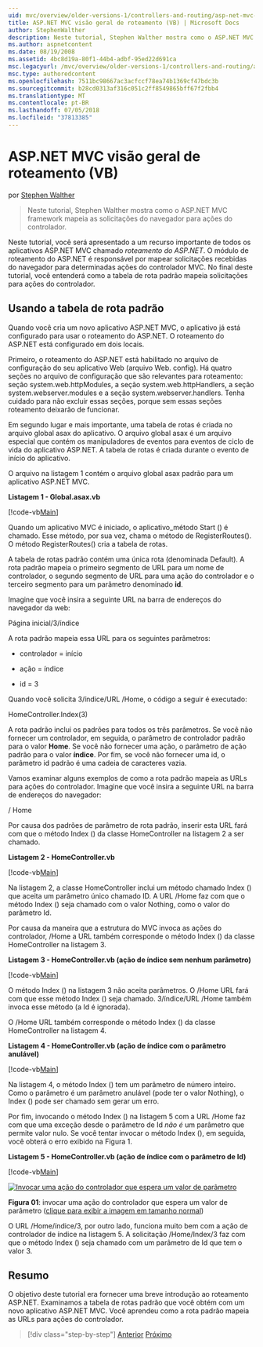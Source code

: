 ```yaml
---
uid: mvc/overview/older-versions-1/controllers-and-routing/asp-net-mvc-routing-overview-vb
title: ASP.NET MVC visão geral de roteamento (VB) | Microsoft Docs
author: StephenWalther
description: Neste tutorial, Stephen Walther mostra como o ASP.NET MVC framework mapeia as solicitações do navegador para ações do controlador.
ms.author: aspnetcontent
ms.date: 08/19/2008
ms.assetid: 4bc8d19a-80f1-44b4-adbf-95ed22d691ca
msc.legacyurl: /mvc/overview/older-versions-1/controllers-and-routing/asp-net-mvc-routing-overview-vb
msc.type: authoredcontent
ms.openlocfilehash: 7511bc98667ac3acfccf78ea74b1369cf47bdc3b
ms.sourcegitcommit: b28cd0313af316c051c2ff8549865bff67f2fbb4
ms.translationtype: MT
ms.contentlocale: pt-BR
ms.lasthandoff: 07/05/2018
ms.locfileid: "37813385"
---
```

<a name="aspnet-mvc-routing-overview-vb"></a>ASP.NET MVC visão geral de roteamento (VB)
====================
por [Stephen Walther](https://github.com/StephenWalther)

> Neste tutorial, Stephen Walther mostra como o ASP.NET MVC framework mapeia as solicitações do navegador para ações do controlador.


Neste tutorial, você será apresentado a um recurso importante de todos os aplicativos ASP.NET MVC chamado *roteamento do ASP.NET*. O módulo de roteamento do ASP.NET é responsável por mapear solicitações recebidas do navegador para determinadas ações do controlador MVC. No final deste tutorial, você entenderá como a tabela de rota padrão mapeia solicitações para ações do controlador.

## <a name="using-the-default-route-table"></a>Usando a tabela de rota padrão

Quando você cria um novo aplicativo ASP.NET MVC, o aplicativo já está configurado para usar o roteamento do ASP.NET. O roteamento do ASP.NET está configurado em dois locais.

Primeiro, o roteamento do ASP.NET está habilitado no arquivo de configuração do seu aplicativo Web (arquivo Web. config). Há quatro seções no arquivo de configuração que são relevantes para roteamento: seção system.web.httpModules, a seção system.web.httpHandlers, a seção system.webserver.modules e a seção system.webserver.handlers. Tenha cuidado para não excluir essas seções, porque sem essas seções roteamento deixarão de funcionar.

Em segundo lugar e mais importante, uma tabela de rotas é criada no arquivo global asax do aplicativo. O arquivo global asax é um arquivo especial que contém os manipuladores de eventos para eventos de ciclo de vida do aplicativo ASP.NET. A tabela de rotas é criada durante o evento de início do aplicativo.

O arquivo na listagem 1 contém o arquivo global asax padrão para um aplicativo ASP.NET MVC.

**Listagem 1 - Global.asax.vb**

[!code-vb[Main](asp-net-mvc-routing-overview-vb/samples/sample1.vb)]

Quando um aplicativo MVC é iniciado, o aplicativo\_método Start () é chamado. Esse método, por sua vez, chama o método de RegisterRoutes(). O método RegisterRoutes() cria a tabela de rotas.

A tabela de rotas padrão contém uma única rota (denominada Default). A rota padrão mapeia o primeiro segmento de URL para um nome de controlador, o segundo segmento de URL para uma ação do controlador e o terceiro segmento para um parâmetro denominado **id**.

Imagine que você insira a seguinte URL na barra de endereços do navegador da web:

Página inicial/3/índice

A rota padrão mapeia essa URL para os seguintes parâmetros:

- controlador = início

- ação = índice

- id = 3

Quando você solicita 3/índice/URL /Home, o código a seguir é executado:

HomeController.Index(3)

A rota padrão inclui os padrões para todos os três parâmetros. Se você não fornecer um controlador, em seguida, o parâmetro de controlador padrão para o valor **Home**. Se você não fornecer uma ação, o parâmetro de ação padrão para o valor **índice**. Por fim, se você não fornecer uma id, o parâmetro id padrão é uma cadeia de caracteres vazia.

Vamos examinar alguns exemplos de como a rota padrão mapeia as URLs para ações do controlador. Imagine que você insira a seguinte URL na barra de endereços do navegador:

/ Home

Por causa dos padrões de parâmetro de rota padrão, inserir esta URL fará com que o método Index () da classe HomeController na listagem 2 a ser chamado.

**Listagem 2 - HomeController.vb**

[!code-vb[Main](asp-net-mvc-routing-overview-vb/samples/sample2.vb)]

Na listagem 2, a classe HomeController inclui um método chamado Index () que aceita um parâmetro único chamado ID. A URL /Home faz com que o método Index () seja chamado com o valor Nothing, como o valor do parâmetro Id.

Por causa da maneira que a estrutura do MVC invoca as ações do controlador, /Home a URL também corresponde o método Index () da classe HomeController na listagem 3.

**Listagem 3 - HomeController.vb (ação de índice sem nenhum parâmetro)**

[!code-vb[Main](asp-net-mvc-routing-overview-vb/samples/sample3.vb)]

O método Index () na listagem 3 não aceita parâmetros. O /Home URL fará com que esse método Index () seja chamado. 3/índice/URL /Home também invoca esse método (a Id é ignorada).

O /Home URL também corresponde o método Index () da classe HomeController na listagem 4.

**Listagem 4 - HomeController.vb (ação de índice com o parâmetro anulável)**

[!code-vb[Main](asp-net-mvc-routing-overview-vb/samples/sample4.vb)]

Na listagem 4, o método Index () tem um parâmetro de número inteiro. Como o parâmetro é um parâmetro anulável (pode ter o valor Nothing), o Index () pode ser chamado sem gerar um erro.

Por fim, invocando o método Index () na listagem 5 com a URL /Home faz com que uma exceção desde o parâmetro de Id *não é* um parâmetro que permite valor nulo. Se você tentar invocar o método Index (), em seguida, você obterá o erro exibido na Figura 1.

**Listagem 5 - HomeController.vb (ação de índice com o parâmetro de Id)**

[!code-vb[Main](asp-net-mvc-routing-overview-vb/samples/sample5.vb)]


[![Invocar uma ação do controlador que espera um valor de parâmetro](asp-net-mvc-routing-overview-vb/_static/image1.jpg)](asp-net-mvc-routing-overview-vb/_static/image1.png)

**Figura 01**: invocar uma ação do controlador que espera um valor de parâmetro ([clique para exibir a imagem em tamanho normal](asp-net-mvc-routing-overview-vb/_static/image2.png))


O URL /Home/índice/3, por outro lado, funciona muito bem com a ação de controlador de índice na listagem 5. A solicitação /Home/Index/3 faz com que o método Index () seja chamado com um parâmetro de Id que tem o valor 3.

## <a name="summary"></a>Resumo

O objetivo deste tutorial era fornecer uma breve introdução ao roteamento ASP.NET. Examinamos a tabela de rotas padrão que você obtém com um novo aplicativo ASP.NET MVC. Você aprendeu como a rota padrão mapeia as URLs para ações do controlador.

> [!div class="step-by-step"]
> [Anterior](creating-an-action-cs.md)
> [Próximo](understanding-action-filters-vb.md)
